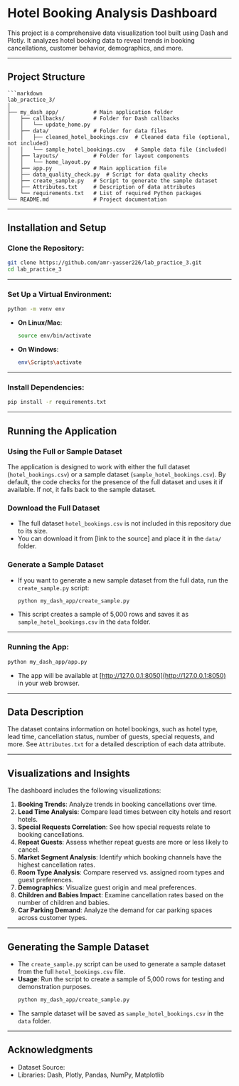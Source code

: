 # Hotel Booking Analysis Dashboard

This project is a comprehensive data visualization tool built using Dash and Plotly. It analyzes hotel booking data to reveal trends in booking cancellations, customer behavior, demographics, and more.

---

## Project Structure
```plaintext
```markdown
lab_practice_3/
│
├── my_dash_app/           # Main application folder
│   ├── callbacks/         # Folder for Dash callbacks
│   │   └── update_home.py
│   ├── data/              # Folder for data files
│   │   ├── cleaned_hotel_bookings.csv  # Cleaned data file (optional, not included)
│   │   └── sample_hotel_bookings.csv   # Sample data file (included)
│   ├── layouts/           # Folder for layout components
│   │   └── home_layout.py
│   ├── app.py             # Main application file
│   ├── data_quality_check.py  # Script for data quality checks
│   ├── create_sample.py   # Script to generate the sample dataset
│   ├── Attributes.txt     # Description of data attributes
│   └── requirements.txt   # List of required Python packages
└── README.md              # Project documentation
```

---

## Installation and Setup

### Clone the Repository:

```bash
git clone https://github.com/amr-yasser226/lab_practice_3.git
cd lab_practice_3
```

---

### Set Up a Virtual Environment:

```bash
python -m venv env
```

- **On Linux/Mac**:
  ```bash
  source env/bin/activate
  ```
- **On Windows**:
  ```bash
  env\Scripts\activate
  ```

---

### Install Dependencies:

```bash
pip install -r requirements.txt
```

---

## Running the Application

### Using the Full or Sample Dataset

The application is designed to work with either the full dataset (`hotel_bookings.csv`) or a sample dataset (`sample_hotel_bookings.csv`). By default, the code checks for the presence of the full dataset and uses it if available. If not, it falls back to the sample dataset.

### Download the Full Dataset

- The full dataset `hotel_bookings.csv` is not included in this repository due to its size.
- You can download it from [link to the source] and place it in the `data/` folder.

### Generate a Sample Dataset

- If you want to generate a new sample dataset from the full data, run the `create_sample.py` script:
  ```bash
  python my_dash_app/create_sample.py
  ```
- This script creates a sample of 5,000 rows and saves it as `sample_hotel_bookings.csv` in the `data` folder.

---

### Running the App:

```bash
python my_dash_app/app.py
```

- The app will be available at [http://127.0.0.1:8050](http://127.0.0.1:8050) in your web browser.

---

## Data Description

The dataset contains information on hotel bookings, such as hotel type, lead time, cancellation status, number of guests, special requests, and more. See `Attributes.txt` for a detailed description of each data attribute.

---

## Visualizations and Insights

The dashboard includes the following visualizations:

1. **Booking Trends**: Analyze trends in booking cancellations over time.
2. **Lead Time Analysis**: Compare lead times between city hotels and resort hotels.
3. **Special Requests Correlation**: See how special requests relate to booking cancellations.
4. **Repeat Guests**: Assess whether repeat guests are more or less likely to cancel.
5. **Market Segment Analysis**: Identify which booking channels have the highest cancellation rates.
6. **Room Type Analysis**: Compare reserved vs. assigned room types and guest preferences.
7. **Demographics**: Visualize guest origin and meal preferences.
8. **Children and Babies Impact**: Examine cancellation rates based on the number of children and babies.
9. **Car Parking Demand**: Analyze the demand for car parking spaces across customer types.

---

## Generating the Sample Dataset

- The `create_sample.py` script can be used to generate a sample dataset from the full `hotel_bookings.csv` file.
- **Usage**: Run the script to create a sample of 5,000 rows for testing and demonstration purposes.
  ```bash
  python my_dash_app/create_sample.py
  ```
- The sample dataset will be saved as `sample_hotel_bookings.csv` in the `data` folder.

---

## Acknowledgments

- Dataset Source:
- Libraries: Dash, Plotly, Pandas, NumPy, Matplotlib
```